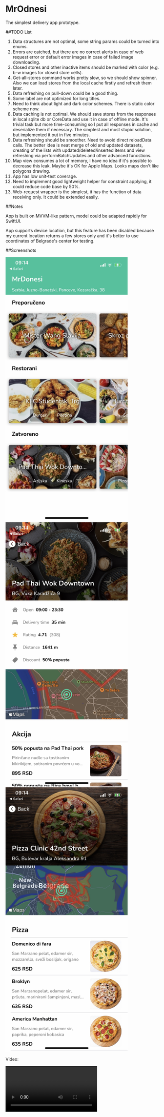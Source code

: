 # MrOdnesi
The simplest delivery app prototype.

##TODO List

1. Data structures are not optimal, some string params could be turned into enums.
2. Errors are catched, but there are no correct alerts in case of web request error or default error images in case of failed image downloading.
3. Closed stores and other inactive items should be marked with color (e.g. b-w images for closed store cells).
4. Get-all-stores command works pretty slow, so we should show spinner. Also we can load stores from the local cache firstly and refresh them later.
5. Data refreshing on pull-down could be a good thing.
6. Some label are not optimized for long titles.
7. Need to think about light and dark color schemes. There is static color scheme now.
8. Data caching is not optimal. We should save stores from the responses in local sqlite db or CoreData and use it in case of offline mode. It's trivial task but more time-consuming so I put all responses in cache and deserialize them if necessary. The simplest and most stupid solution, but implemented it out in five minutes.
9. Data refreshing should be smoother. Need to avoid direct reloadData calls. The better idea is neat merge of old and updated datasets, creating of the lists with updated/deleted/inserted items and view refreshing via performBatchUpdates and other advanced funcstions.
10. Map view consumes a lot of memory, I have no idea if it's possible to decrease this leak. Maybe it's OK for Apple Maps. Looks maps don't like polygons drawing.
11. App has low unit-test coverage.
12. Need to implement good lightweight helper for constraint applying, it could reduce code base by 50%.
13. Web-request wrapper is the simplest, it has the function of data receiving only. It could be extended easily.

##Notes

App is built on MVVM-like pattern, model could be adapted rapidly for SwiftUI.

App supports device location, but this feature has been disabled because my current location returns a few stores only and it's better to use coordinates of Belgrade's center for testing.

##Screenshots

<img src="https://raw.githubusercontent.com/maxim-subbotin/MrOdnesi/master/Demo/screen_home.jpg" width="400">
<img src="https://raw.githubusercontent.com/maxim-subbotin/MrOdnesi/master/Demo/screen_details.jpg" width="400">
<img src="https://raw.githubusercontent.com/maxim-subbotin/MrOdnesi/master/Demo/screen_info.jpg" width="400">

Video:

![Demo video](https://raw.githubusercontent.com/maxim-subbotin/MrOdnesi/master/Demo/demo.mp4)
